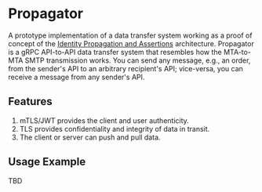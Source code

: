 # Propagator

A prototype implementation of a data transfer system working as a proof of concept of the [Identity Propagation and Assertions](https://github.com/umalabs/identity-propagation-and-assertions) architecture. Propagator is a gRPC API-to-API data transfer system that resembles how the MTA-to-MTA SMTP transmission works. You can send any message, e.g., an order, from the sender's API to an arbitrary recipient's API; vice-versa, you can receive a message from any sender's API.

## Features

1. mTLS/JWT provides the client and user authenticity.
2. TLS provides confidentiality and integrity of data in transit.
3. The client or server can push and pull data.

## Usage Example

TBD
